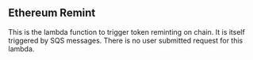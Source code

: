 ## Ethereum Remint 

This is the lambda function to trigger token reminting on chain. It is itself triggered by SQS messages.
There is no user submitted request for this lambda.
